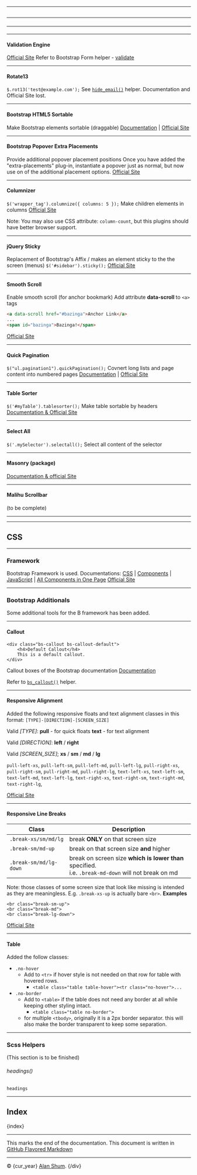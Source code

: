 

--------


##

###



--------


###





--------


####




--------


#### Validation Engine
[Official Site](https://github.com/posabsolute/jQuery-Validation-Engine)
Refer to Bootstrap Form helper - [validate](#4-validate)


--------


#### Rotate13
`$.rot13('test@example.com');`
See [`hide_email()`](#hide_email) helper.
Documentation and Official Site lost.


--------


#### Bootstrap HTML5 Sortable
Make Bootstrap elements sortable (draggable)
[Documentation](http://psfpro.ru/html5sortable/index.html) | [Official Site](https://github.com/psfpro/bootstrap-html5sortable)


--------


#### Bootstrap Popover Extra Placements
Provide additional popover placement positions
Once you have added the "extra-placements" plug-in, instantiate a popover just as normal, but now use on of the additional placement options.
[Official Site](https://github.com/dkleehammer/bootstrap-popover-extra-placements)


--------


#### Columnizer
`$('wrapper_tag').columnize({ columns: 5 });`
Make children elements in columns
[Official Site](http://welcome.totheinter.net/columnizer-jquery-plugin/)

Note: You may also use CSS attribute: `column-count`, but this plugins should have better browser support.


--------


#### jQuery Sticky
Replacement of Bootstrap's Affix / makes an element sticky to the the screen (menus)
`$('#sidebar').sticky();`
[Official Site](http://labs.anthonygarand.com/sticky)


--------


#### Smooth Scroll
Enable smooth scroll (for anchor bookmark)
Add attribute **data-scroll** to `<a>` tags
```html
<a data-scroll href="#bazinga">Anchor Link</a>
...
<span id="bazinga">Bazinga!</span>
```
[Official Site](http://github.com/cferdinandi/smooth-scroll)


--------


#### Quick Pagination
`$("ul.pagination1").quickPagination();`
Covnert long lists and page content into numbered pages
[Documentation](http://www.jquery4u.com/demos/jquery-quick-pagination/) | [Official Site](http://www.sitepoint.com/jquery-quick-pagination-list-items/)


--------


#### Table Sorter
`$('#myTable').tablesorter();`
Make table sortable by headers
[Documentation & Official Site](http://tablesorter.com/docs/)


--------


#### Select All
`$('.mySelector').selectall();`
Select all content of the selector


--------


#### Masonry (package)
[Documentation & official Site](http://masonry.desandro.com)


--------



#### Malihu Scrollbar
(to be complete)

--------

--------


## CSS


--------


### Framework
Bootstrap Framework is used.
Documentations: [CSS](http://getbootstrap.com/css/) | [Components](http://getbootstrap.com/components/) | [JavaScript](http://getbootstrap.com/javascript/) | [All Components in One Page](http://anvoz.github.io/bootstrap-tldr/)
[Official Site](http://getbootstrap.com/)


--------


### Bootstrap Additionals
Some additional tools for the B framework has been added.


--------


#### Callout

```
<div class="bs-callout bs-callout-default">
	<h4>Default Callout</h4>
	This is a default callout.
</div>
```
Callout boxes of the Bootstrap documentation
[Documentation](http://cpratt.co/twitter-bootstrap-callout-css-styles/)

Refer to [`bs_callout()`](#bs_callout) helper.


--------


#### Responsive Alignment
Added the following responsive floats and text alignment classes in this format:
`[TYPE]-[DIRECTION]-[SCREEN_SIZE]`

Valid *[TYPE]*:
**pull** - for quick floats
**text** - for text alignment

Valid *[DIRECTION]*:
**left** / **right**

Valid *[SCREEN_SIZE]*;
**xs** / **sm** / **md** / **lg**

`pull-left-xs`, `pull-left-sm`, `pull-left-md`, `pull-left-lg`,
`pull-right-xs`, `pull-right-sm`, `pull-right-md`, `pull-right-lg`,
`text-left-xs`, `text-left-sm`, `text-left-md`, `text-left-lg`,
`text-right-xs`, `text-right-sm`, `text-right-md`, `text-right-lg`,

[Official Site](https://github.com/calebzahnd/Responsive-Alignment-for-Bootstrap)


--------


#### Responsive Line Breaks

Class | Description
---   | ---
`.break-xs/sm/md/lg`   | break **ONLY** on that screen size
`.break-sm/md-up`      | break on that screen size **and** higher
`.break-sm/md/lg-down` | break on screen size **which is lower than** specified.<br> i.e. `.break-md-down` will not break on md

Note: those classes of some screen size that look like missing is intended as they are meaningless. E.g. `.break-xs-up` is actually bare `<br>`.
**Examples**
```
<br class="break-sm-up">
<br class="break-md">
<br class="break-lg-down">
```
[Official Site](http://danielmall.com/articles/responsive-line-breaks/)


--------


#### Table
Added the follow classes:
- `.no-hover`
	- Add to `<tr>` if hover style is not needed on that row for table with hovered rows.
		- `<table class="table table-hover"><tr class="no-hover">...`
- `.no-border`
	- Add to `<table>` if the table does not need any border at all while keeping other styling intact.
		- `<table class="table no-border">`
	- for multiple `<tbody>`, originally it is a 2px border separator. this will also make the border transparent to keep some separation.


--------


### Scss Helpers
(This section is to be finished)

###### headings()
`headings`


--------


## Index

{index}



--------



This marks the end of the documentation.
This document is written in [GitHub Flavored Markdown](https://help.github.com/articles/github-flavored-markdown/)


--------



&copy; {cur_year} [Alan Shum](mailto:alanshum88@gmail.com).
{/div}
